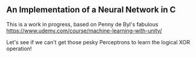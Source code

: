 ## An Implementation of a Neural Network in C

This is a work in progress, based on Penny de Byl's fabulous https://www.udemy.com/course/machine-learning-with-unity/

Let's see if we can't get those pesky Perceptrons to learn the logical XOR operation!
